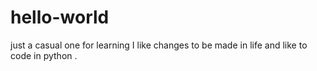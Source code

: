 # hello-world
just a casual one for learning
I like changes to be made in life and like to code in python .
